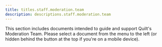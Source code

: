 ```yaml
---
title: titles.staff.moderation.team
description: descriptions.staff.moderation.team
---
```


This section includes documents intended to guide and support Quilt's Moderation Team. Please select a document from
the menu to the left (or hidden behind the button at the top if you're on a mobile device).
